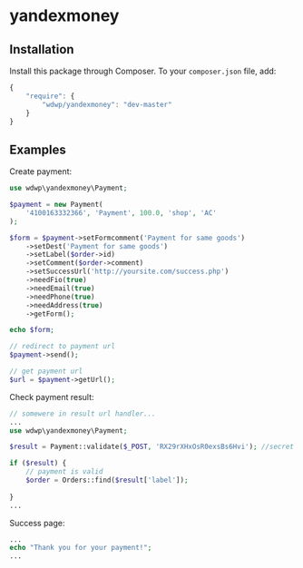 # yandexmoney

## Installation

Install this package through Composer. To your `composer.json` file, add:
```js
{
    "require": {
        "wdwp/yandexmoney": "dev-master"
    }
}
```

## Examples

Create payment:
```php
use wdwp\yandexmoney\Payment;

$payment = new Payment(
    '4100163332366', 'Payment', 100.0, 'shop', 'AC'
);

$form = $payment->setFormcomment('Payment for same goods')
    ->setDest('Payment for same goods')
    ->setLabel($order->id)
    ->setComment($order->comment)
    ->setSuccessUrl('http://yoursite.com/success.php')
    ->needFio(true)
    ->needEmail(true)
    ->needPhone(true)
    ->needAddress(true)
    ->getForm();

echo $form;

// redirect to payment url
$payment->send();

// get payment url
$url = $payment->getUrl();
```
Check payment result:
```php
// somewere in result url handler...
...
use wdwp\yandexmoney\Payment;

$result = Payment::validate($_POST, 'RX29rXHxOsR0exsBs6Hvi'); //secret word

if ($result) {
    // payment is valid
    $order = Orders::find($result['label']);      
   
}
...
```
Success page:
```php
...
echo "Thank you for your payment!";
...
```